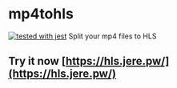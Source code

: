 # mp4tohls
[![tested with jest](https://img.shields.io/badge/tested_with-jest-99424f.svg)](https://github.com/facebook/jest)
Split your mp4 files to HLS

## Try it now [https://hls.jere.pw/](https://hls.jere.pw/)
